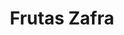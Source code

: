 ---
title: "Frutas Zafra"
url: /valle-de-trapaga-trapagaran/frutas-zafra-calle-axular-axular-kalea/
shop: frutería
---